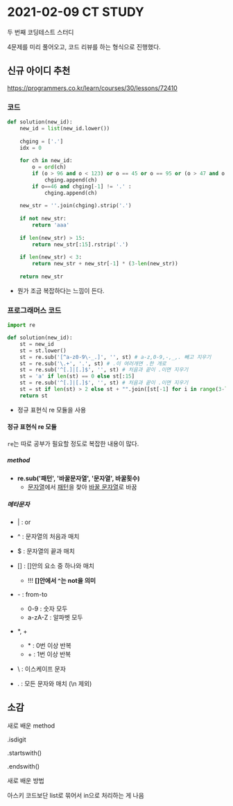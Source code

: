 # 2021-02-09 CT STUDY

두 번째 코딩테스트 스터디

4문제를 미리 풀어오고, 코드 리뷰를 하는 형식으로 진행했다.



## 신규 아이디 추천

https://programmers.co.kr/learn/courses/30/lessons/72410

### 코드

```python
def solution(new_id):
    new_id = list(new_id.lower())
    
    chging = ['.']
    idx = 0
    
    for ch in new_id:
        o = ord(ch)
        if (o > 96 and o < 123) or o == 45 or o == 95 or (o > 47 and o <58):
            chging.append(ch)
        if o==46 and chging[-1] != '.' :
            chging.append(ch)
    
    new_str = ''.join(chging).strip('.')
    
    if not new_str:
        return 'aaa'
    
    if len(new_str) > 15:
        return new_str[:15].rstrip('.')
    
    if len(new_str) < 3:    
        return new_str + new_str[-1] * (3-len(new_str))
    
    return new_str
```

- 뭔가 조금 복잡하다는 느낌이 든다.



### 프로그래머스 코드

```python
import re

def solution(new_id):
    st = new_id
    st = st.lower()
    st = re.sub('[^a-z0-9\-_.]', '', st) # a-z,0-9,-,_,. 빼고 지우기
    st = re.sub('\.+', '.', st) # .이 여러개면 .한 개로
    st = re.sub('^[.]|[.]$', '', st) # 처음과 끝이 .이면 지우기
    st = 'a' if len(st) == 0 else st[:15]
    st = re.sub('^[.]|[.]$', '', st) # 처음과 끝이 .이면 지우기
    st = st if len(st) > 2 else st + "".join([st[-1] for i in range(3-len(st))])
    return st
```

- 정규 표현식 re 모듈을 사용

#### 정규 표현식 re 모듈

`re`는 따로 공부가 필요할 정도로 복잡한 내용이 많다.

##### method

- **re.sub('패턴', '바꿀문자열', '문자열', 바꿀횟수)**
  - <u>문자열</u>에서 <u>패턴</u>을 찾아 <u>바꿀 문자열</u>로 바꿈

##### 메타문자

- | : or
- ^ : 문자열의 처음과 매치
- $ : 문자열의 끝과 매치
- [] : []안의 요소 중 하나와 매치
  - !!! **[]안에서 `^`는 not을 의미**
- \- : from-to
  - 0-9 : 숫자 모두
  - a-zA-Z : 알파벳 모두

- \*, +
  - \* : 0번 이상 반복
  - \+ : 1번 이상 반복

- \ : 이스케이프 문자

- . : 모든 문자와 매치 (\n 제외)



## 소감
새로 배운 method

.isdigit

.startswith()

.endswith()

새로 배운 방법

아스키 코드보단 list로 묶어서 in으로 처리하는 게 나음
